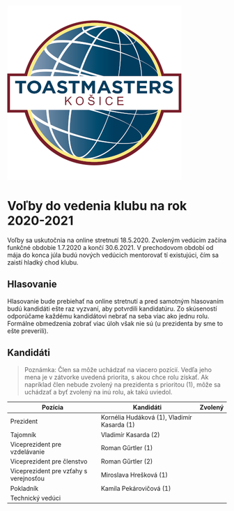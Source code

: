 ![alt text][logo]
# Voľby do vedenia klubu na rok 2020-2021
Voľby sa uskutočnia na online stretnutí 18.5.2020. Zvoleným vedúcim začína funkčné obdobie 1.7.2020 a končí 30.6.2021. V prechodovom období od mája do konca júla budú nových vedúcich mentorovať tí existujúci, čím sa zaistí hladký chod klubu.

## Hlasovanie
Hlasovanie bude prebiehať na online stretnutí a pred samotným hlasovaním budú kandidáti ešte raz vyzvaní, aby potvrdili kandidatúru. Zo skúseností odporúčame každému kandidátovi nebrať na seba viac ako jednu rolu. Formálne obmedzenia zobrať viac úloh však nie sú (u prezidenta by sme to ešte preverili).

## Kandidáti
> Poznámka: Člen sa môže uchádzať na viacero pozícií. Vedľa jeho mena je v zátvorke uvedená priorita, s akou chce rolu získať. Ak napríklad člen nebude zvolený na prezidenta s prioritou (1), môže sa uchádzať a byť zvolený na inú rolu, ak takú uviedol.

| Pozícia                                | Kandidáti                                   | Zvolený |
|----------------------------------------|---------------------------------------------|---------|
| Prezident                              | Kornélia Hudáková (1), Vladimír Kasarda (1) |         |
| Tajomník                               | Vladimír Kasarda (2)                        |         |
| Viceprezident pre vzdelávanie          | Roman Gűrtler (1)                           |         |
| Viceprezident pre členstvo             | Roman Gűrtler (2)                           |         |
| Viceprezident pre vzťahy s verejnosťou | Miroslava Hrešková (1)                      |         |
| Pokladník                              | Kamila Pekárovičová (1)                     |         |
| Technický vedúci                       |                                             |         |

[logo]: https://github.com/toastmasters-kosice/graficke-podklady/raw/master/Log%C3%A1/%C5%A0tandardn%C3%A9%20zmen%C5%A1en%C3%A9%20logo%20TMKE.png "Logo Toastmasters Košice"
